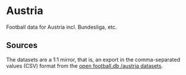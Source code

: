 # Austria

Football data for Austria incl. Bundesliga, etc.


## Sources

The datasets are a 1:1 mirror, that is, an export in the comma-separated values (CSV) format from the [open football.db /austria datasets](https://github.com/openfootball/austria).


